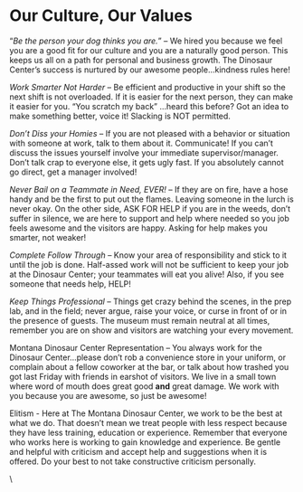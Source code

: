 # Our Culture, Our Values

“_Be the person your dog thinks you are._” – We hired you because we feel you are a good fit for our culture and you are a naturally good person. This keeps us all on a path for personal and business growth. The Dinosaur Center’s success is nurtured by our awesome people…kindness rules here!

_Work Smarter Not Harder_ – Be efficient and productive in your shift so the next shift is not overloaded. If it is easier for the next person, they can make it easier for you. “You scratch my back” …heard this before? Got an idea to make something better, voice it! Slacking is NOT permitted.

_Don’t Diss your Homies_ – If you are not pleased with a behavior or situation with someone at work, talk to them about it. Communicate! If you can’t discuss the issues yourself involve your immediate supervisor/manager. Don’t talk crap to everyone else, it gets ugly fast. If you absolutely cannot go direct, get a manager involved!

_Never Bail on a Teammate in Need, EVER!_ – If they are on fire, have a hose handy and be the first to put out the flames. Leaving someone in the lurch is never okay. On the other side, ASK FOR HELP if you are in the weeds, don’t suffer in silence, we are here to support and help where needed so you job feels awesome and the visitors are happy. Asking for help makes you smarter, not weaker!

_Complete Follow Through_ – Know your area of responsibility and stick to it until the job is done. Half-assed work will not be sufficient to keep your job at the Dinosaur Center; your teammates will eat you alive! Also, if you see someone that needs help, HELP!

_Keep Things Professional_ – Things get crazy behind the scenes, in the prep lab, and in the field; never argue, raise your voice, or curse in front of or in the presence of guests. The museum must remain neutral at all times, remember you are on show and visitors are watching your every movement.

Montana Dinosaur Center Representation – You always work for the Dinosaur Center…please don’t rob a convenience store in your uniform, or complain about a fellow coworker at the bar, or talk about how trashed you got last Friday with friends in earshot of visitors. We live in a small town where word of mouth does great good **and** great damage. We work with you because you are awesome, so just be awesome!

Elitism - Here at The Montana Dinosaur Center, we work to be the best at what we do. That doesn’t mean we treat people with less respect because they have less training, education or experience. Remember that everyone who works here is working to gain knowledge and experience. Be gentle and helpful with criticism and accept help and suggestions when it is offered. Do your best to not take constructive criticism personally.&#x20;

\
